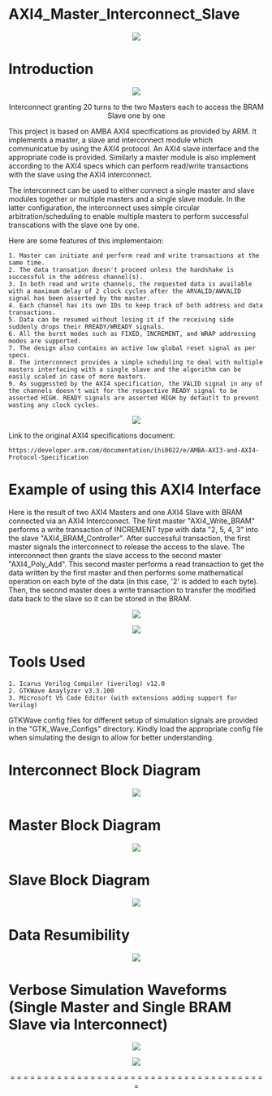 
# AXI4_Master_Interconnect_Slave

<p align="center">
  <img src="Block_Diagrams/Main_Block_Diagram.png" />
</p>


# Introduction

<p align="center">
  <img src="Simulation_Waveforms/Non_Verbose_Multiple_Masters/20_Turns_Each_to_Two_Masters_(One_Only_Write_Transaction)_One_Slave_with_Interconnect_Part_1.png" />
</p>

<p align="center">
  Interconnect granting 20 turns to the two Masters each to access the BRAM Slave one by one
</p>

This project is based on AMBA AXI4 specifications as provided by ARM. It implements a master, a slave and interconnect module which communicatue by using the AXI4 protocol. An AXI4 slave interface and the appropriate code is provided. Similarly a master module is also implement according to the AXI4 specs which can perform read/write transactions with the slave using the AXI4 interconnect.

The interconnect can be used to either connect a single master and slave modules together or multiple masters and a single slave module. In the latter configuration, the interconnect uses simple circular arbitration/scheduling to enable multiple masters to perform successful transcations with the slave one by one.

Here are some features of this implementaion:

    1. Master can initiate and perform read and write transactions at the same time.
    2. The data transation doesn't proceed unless the handshake is successful in the address channel(s).
    3. In both read and write channels, the requested data is available with a maximum delay of 2 clock cycles after the ARVALID/AWVALID signal has been asserted by the master.
    4. Each channel has its own IDs to keep track of both address and data transactions.
    5. Data can be resumed without losing it if the receiving side suddenly drops their RREADY/WREADY signals.
    6. All the burst modes such as FIXED, INCREMENT, and WRAP addressing modes are supported.
    7. The design also contains an active low global reset signal as per specs.
    8. The interconnect provides a simple scheduling to deal with multiple masters interfacing with a single slave and the algorithm can be easily scaled in case of more masters.
    9. As suggessted by the AXI4 specification, the VALID signal in any of the channels doesn't wait for the respective READY signal to be asserted HIGH. READY signals are asserted HIGH by defautlt to prevent wasting any clock cycles.

<p align="center">
  <img src="Simulation_Waveforms/AXI4_Specs_Screenshots/AXI4_Specs_Regarding_Default_State_of_READY.png" />
</p>

Link to the original AXI4 specifications document:

    https://developer.arm.com/documentation/ihi0022/e/AMBA-AXI3-and-AXI4-Protocol-Specification


# Example of using this AXI4 Interface

Here is the result of two AXI4 Masters and one AXI4 Slave with BRAM connected via an AXI4 Intercconect. The first master "AXI4_Write_BRAM" performs a write transaction of INCREMENT type with data "2, 5, 4, 3" into the slave "AXI4_BRAM_Controller". After successful transaction, the first master signals the interconnect to release the access to the slave. The interconnect then grants the slave access to the second master "AXI4_Poly_Add". This second master performs a read transaction to get the data written by the first master and then performs some mathematical operation on each byte of the data (in this case, '2' is added to each byte). Then, the second master does a write transaction to transfer the modified data back to the slave so it can be stored in the BRAM.

<p align="center">
  <img src="Simulation_Waveforms/Non_Verbose_Multiple_Masters/Two_Masters_(One_Only_Write_Transaction)_One_Slave_with_Interconnect_Part_1.png" />
</p>

<p align="center">
  <img src="Simulation_Waveforms/Non_Verbose_Multiple_Masters/Two_Masters_(One_Only_Write_Transaction)_One_Slave_with_Interconnect_Part_2.png" />
</p>


# Tools Used

    1. Icarus Verilog Compiler (iverilog) v12.0
    2. GTKWave Anaylyzer v3.3.100
    3. Microsoft VS Code Editor (with extensions adding support for Verilog)

GTKWave config files for different setup of simulation signals are provided in the "GTK_Wave_Configs" directory. Kindly load the appropriate config file when simulating the design to allow for better understanding.

# Interconnect Block Diagram

<p align="center">
  <img src="Block_Diagrams/Interconnect_Block_Diagram.png" />
</p>


# Master Block Diagram

<p align="center">
  <img src="Block_Diagrams/Master_Block_Diagram.png" />
</p>


# Slave Block Diagram

<p align="center">
  <img src="Block_Diagrams/Slave_Block_Diagram.png" />
</p>


# Data Resumibility 

<p align="center">
  <img src="Simulation_Waveforms/Data_Resumibility_in_Read_Transactions/Single_Master_Showing_Data_Resumibility.png" />
</p>


# Verbose Simulation Waveforms (Single Master and Single BRAM Slave via Interconnect)

<p align="center">
  <img src="Simulation_Waveforms/Verbose_Single_Master/Verbose_2_Transactions_Part_1_(Read).png" />
</p>

<p align="center">
  <img src="Simulation_Waveforms/Verbose_Single_Master/Verbose_2_Transactions_Part_2_(Write).png" />
</p>


<p align="center">
  = = = = = = = = = = = = = = = = = = = = = = = = = = = = = = = = = = = = = = =
</p>